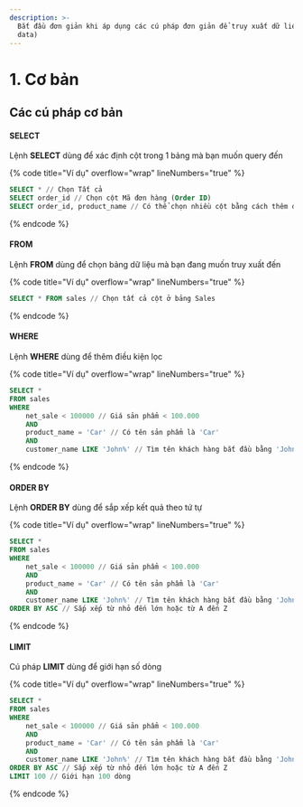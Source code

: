```yaml
---
description: >-
  Bắt đầu đơn giản khi áp dụng các cú pháp đơn giản để truy xuất dữ liệu (Query
  data)
---
```


# 1. Cơ bản

## Các cú pháp cơ bản

#### SELECT

Lệnh **SELECT** dùng để xác định cột trong 1 bảng mà bạn muốn query đến

{% code title="Ví dụ" overflow="wrap" lineNumbers="true" %}
```sql
SELECT * // Chọn Tất cả
SELECT order_id // Chọn cột Mã đơn hàng (Order ID)
SELECT order_id, product_name // Có thể chọn nhiều cột bằng cách thêm dấu ","
```
{% endcode %}

#### FROM

Lệnh **FROM** dùng để chọn bảng dữ liệu mà bạn đang muốn truy xuất đến

{% code title="Ví dụ" overflow="wrap" lineNumbers="true" %}
```sql
SELECT * FROM sales // Chọn tất cả cột ở bảng Sales
```
{% endcode %}

#### WHERE

Lệnh **WHERE** dùng để thêm điều kiện lọc

{% code title="Ví dụ" overflow="wrap" lineNumbers="true" %}
```sql
SELECT *
FROM sales
WHERE 
    net_sale < 100000 // Giá sản phẩm < 100.000
    AND
    product_name = 'Car' // Có tên sản phẩm là 'Car'
    AND
    customer_name LIKE 'John%' // Tìm tên khách hàng bắt đầu bằng 'John'
```
{% endcode %}

#### ORDER BY

Lệnh **ORDER BY** dùng để sắp xếp kết quả theo tứ tự

{% code title="Ví dụ" overflow="wrap" lineNumbers="true" %}
```sql
SELECT *
FROM sales
WHERE 
    net_sale < 100000 // Giá sản phẩm < 100.000
    AND
    product_name = 'Car' // Có tên sản phẩm là 'Car'
    AND
    customer_name LIKE 'John%' // Tìm tên khách hàng bắt đầu bằng 'John'
ORDER BY ASC // Sắp xếp từ nhỏ đến lớn hoặc từ A đến Z
```
{% endcode %}

#### LIMIT

Cú pháp **LIMIT** dùng để giới hạn số dòng

{% code title="Ví dụ" overflow="wrap" lineNumbers="true" %}
```sql
SELECT *
FROM sales
WHERE 
    net_sale < 100000 // Giá sản phẩm < 100.000
    AND
    product_name = 'Car' // Có tên sản phẩm là 'Car'
    AND
    customer_name LIKE 'John%' // Tìm tên khách hàng bắt đầu bằng 'John'
ORDER BY ASC // Sắp xếp từ nhỏ đến lớn hoặc từ A đến Z
LIMIT 100 // Giới hạn 100 dòng
```
{% endcode %}
